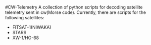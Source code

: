 #CW-Telemetry
A collection of python scripts for decoding satellite telemetry sent in
cw(Morse code).
Currently, there are scripts for the following satellites:
* FITSAT-1(NIWAKA)
* STARS
* XW-1/HO-68
